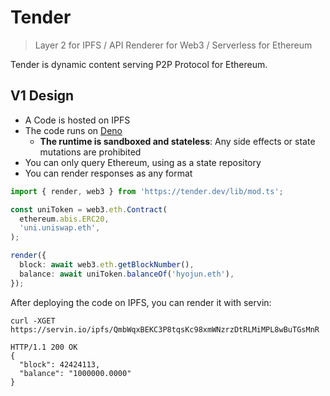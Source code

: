 # Tender

> Layer 2 for IPFS / API Renderer for Web3 / Serverless for Ethereum


Tender is dynamic content serving P2P Protocol for Ethereum.


## V1 Design

 * A Code is hosted on IPFS
 * The code runs on [Deno](https://deno.land/)
   * **The runtime is sandboxed and stateless**: Any side effects or state mutations are prohibited
 * You can only query Ethereum, using as a state repository
 * You can render responses as any format

```ts
import { render, web3 } from 'https://tender.dev/lib/mod.ts';

const uniToken = web3.eth.Contract(
  ethereum.abis.ERC20,
  'uni.uniswap.eth',
);

render({
  block: await web3.eth.getBlockNumber(),
  balance: await uniToken.balanceOf('hyojun.eth'),
});
```

After deploying the code on IPFS, you can render it with servin:
```
curl -XGET https://servin.io/ipfs/QmbWqxBEKC3P8tqsKc98xmWNzrzDtRLMiMPL8wBuTGsMnR
```

```
HTTP/1.1 200 OK
{
  "block": 42424113,
  "balance": "1000000.0000"
}
```
